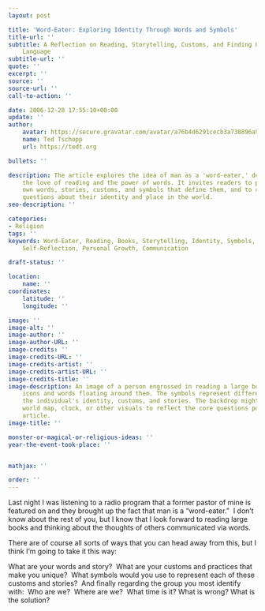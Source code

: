 ```yaml
---
layout: post

title: 'Word-Eater: Exploring Identity Through Words and Symbols'
title-url: ''
subtitle: A Reflection on Reading, Storytelling, Customs, and Finding Ourselves in
    Language
subtitle-url: ''
quote: ''
excerpt: ''
source: ''
source-url: ''
call-to-action: ''

date: 2006-12-28 17:55:10+00:00
update: ''
author:
    avatar: https://secure.gravatar.com/avatar/a76b4d6291cecb3a738896a971bfb903?s=512&d=mp&r=g
    name: Ted Tschopp
    url: https://tedt.org

bullets: ''

description: The article explores the idea of man as a 'word-eater,' delving into
    the love of reading and the power of words. It invites readers to ponder their
    own words, stories, customs, and symbols that define them, and to consider core
    questions about their identity and place in the world.
seo-description: ''

categories:
- Religion
tags: ''
keywords: Word-Eater, Reading, Books, Storytelling, Identity, Symbols, Customs, Language,
    Self-Reflection, Personal Growth, Communication

draft-status: ''

location:
    name: ''
coordinates:
    latitude: ''
    longitude: ''

image: ''
image-alt: ''
image-author: ''
image-author-URL: ''
image-credits: ''
image-credits-URL: ''
image-credits-artist: ''
image-credits-artist-URL: ''
image-credits-title: ''
image-description: An image of a person engrossed in reading a large book, with symbolic
    icons and words floating around them. The symbols represent different facets of
    the individual's identity, customs, and stories. The backdrop might contain a
    world map, clock, or other visuals to reflect the core questions posed in the
    article.
image-title: ''

monster-or-magical-or-religious-ideas: ''
year-the-event-took-place: ''


mathjax: ''

order: ''
---
```

Last night I was listening to a radio program that a former pastor of mine is featured on and they brought up the fact that man is a “word-eater.”  I don’t know about the rest of you, but I know that I look forward to reading large books and thinking about the thoughts of others communicated via words.

There are of course all sorts of ways that you can head away from this, but I think I’m going to take it this way:

What are your words and story?  What are your customs and practices that make you unique?  What symbols would you use to represent each of these customs and stories?  And finally regarding the group you most identify with:  Who are we?  Where are we?  What time is it? What is wrong? What is the solution?
